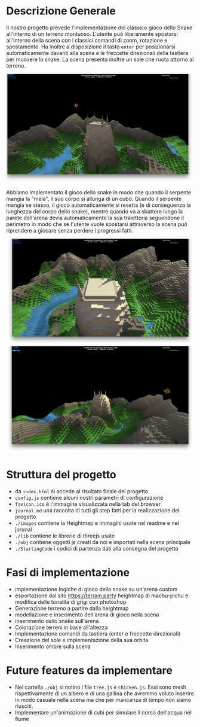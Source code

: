# Descrizione Generale
Il nostro progetto prevede l'implementazione del classico gioco dello Snake all'interno di un terreno montuoso. L'utente può liberamente spostarsi all'interno della scena con i classici comandi di zoom, rotazione e spostamento. Ha inoltre a disposizione il tasto ```enter``` per posizionarsi automaticamente davanti alla scena e le freccette direzionali della tastiera per muovere lo snake. La scena presenta inoltre un sole che ruota attorno al terreno.

![Intro](images/1.png)

Abbiamo implementato il gioco dello snake in modo che quando il serpente mangia la "mela", il suo corpo si allunga di un cubo. Quando il serpente mangia se stesso, il gioco automaticamente si resetta (e di conseguenza la lunghezza del corpo dello snake), mentre quando va a sbattere lungo la parete dell'arena devia automaticamente la sua traiettoria seguendone il perimetro in modo che se l'utente vuole spostarsi attraverso la scena può riprendere a giocare senza perdere i progressi fatti.

![Snake](images/snake.png)
![Sunrise](images/3.png)

# Struttura del progetto
- da ```index.html``` si accede al risultato finale del progetto
- ```config.js``` contiene alcuni nostri parametri di configurazione
- ```favicon.ico``` è l'immagine visualizzata nella tab del browser
- ```journal.md``` una raccolta di tutti gli step fatti per la realizzazione del progetto
- ```./images``` contiene la Heightmap e immagini usate nel readme e nel jorunal
- ```./lib``` contiene le librerie di threejs usate
- ```./obj``` contiene oggetti js creati da noi e importati nella scena principale
- ```./StartingCode``` i codici di partenza dati alla consegna del progetto

# Fasi di implementazione
- implementazione logiche di gioco dello snake su un'arena custom
- esportazione dal sito https://terrain.party heightmap di machu-pichu e modifica delle tonalità di grigi con photoshop
- Generazione terreno a partire dalla heightmap
- modellazione e inserimento dell'arena di gioco nella scena
- inserimento dello snake sull'arena
- Colorazione terreni in base all'altezza
- Implementazione comandi da tastiera (enter e freccette direzionali)
- Creazione del sole e implementazione della sua orbita
- Inserimento ombre sulla scena

# Future features da implementare
 - Nel cartella ```./obj``` si notino i file ```tree.js``` e ```chicken.js```. Essi sono mesh rispettivamente di un albero e di una gallina che avremmo voluto inserire in modo casuale nella scena ma che per mancanza di tempo non siamo riusciti.
 - Implementare un'animazione di cubi per simulare il corso dell'acqua nel fiume
